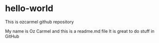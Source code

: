# hello-world
This is ozcarmel github repository

My name is Oz Carmel and this is a readme.md file
It is great to do stuff in GitHub
